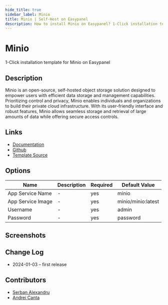 ```yaml
---
hide_title: true
sidebar_label: Minio
title: Minio | Self-Host on Easypanel
description: How to install Minio on Easypanel? 1-Click installation template for Minio on Easypanel
---
```


<!-- generated -->

# Minio

1-Click installation template for Minio on Easypanel

## Description

Minio is an open-source, self-hosted object storage solution designed to empower users with efficient data storage and management capabilities. Prioritizing control and privacy, Minio enables individuals and organizations to build their private cloud infrastructure. With its user-friendly interface and robust features, Minio allows seamless storage and retrieval of large amounts of data while offering secure access controls.

## Links

- [Documentation](https://min.io/docs/minio/linux/index.html)
- [Github](https://github.com/minio/minio)
- [Template Source](https://github.com/easypanel-io/templates/tree/main/templates/minio)

## Options

Name | Description | Required | Default Value
-|-|-|-
App Service Name | - | yes | minio
App Service Image | - | yes | minio/minio:latest
Username | - | yes | admin
Password | - | yes | password

## Screenshots


## Change Log

- 2024-01-03 – first release

## Contributors

- [Serban Alexandru](https://github.com/serban-alexandru)
- [Andrei Canta](https://github.com/deiucanta)
